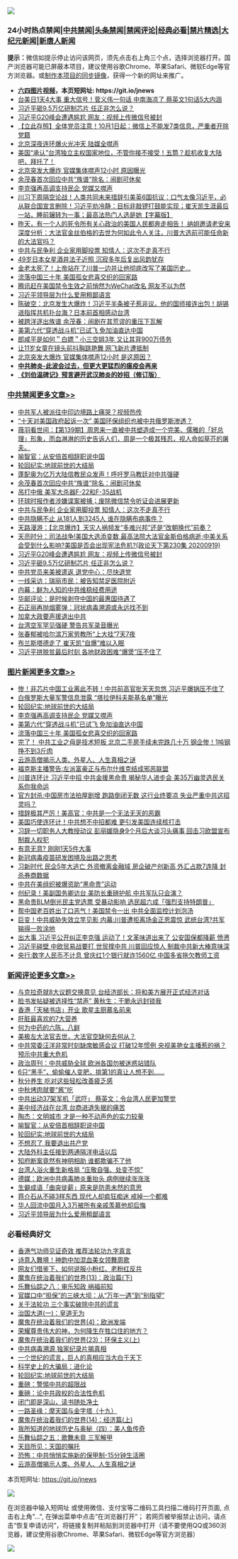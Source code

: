![](https://raw.githubusercontent.com/fqnews/bnews/master/64photo/fqnews-qr.jpg)

<div id="tt">
<h3>24小时热点禁闻|<a href="#%E4%B8%AD%E5%85%B1%E7%A6%81%E9%97%BB%E6%9B%B4%E5%A4%9A%E6%96%87%E7%AB%A0">中共禁闻</a>|<a href="#%E5%9B%BE%E7%89%87%E6%96%B0%E9%97%BB%E6%9B%B4%E5%A4%9A%E6%96%87%E7%AB%A0">头条禁闻</a>|<a href="#%E6%96%B0%E9%97%BB%E8%AF%84%E8%AE%BA%E6%9B%B4%E5%A4%9A%E6%96%87%E7%AB%A0">禁闻评论|<a href="#%E5%BF%85%E7%9C%8B%E7%BB%8F%E5%85%B8%E5%A5%BD%E6%96%87">经典必看|<a href="/video.md#%E7%A6%81%E7%89%87%E7%B2%BE%E9%80%89">禁片精选</a>|<a href="https://github.com/fqnews/djy/blob/master/gb/nf1351518.md#1">大纪元新闻</a>|<a href="https://github.com/fqnews/ntdtv/blob/master/gb/prog204.md#1">新唐人新闻</a></h3>
<div><b>提示：</b>微信如提示停止访问该网页，须先点击右上角三个点，选择浏览器打开。国产浏览器可能已屏蔽本项目，建议使用谷歌Chrome、苹果Safari、微软Edge等官方浏览器。或<a href="https://github.com/fqnews/bnews/blob/master/%E5%88%B6%E4%BD%9Cgit%E7%A6%81%E9%97%BB%E9%95%9C%E5%83%8F.md">制作本项目的同步镜像</a>，获得一个新的网址来推广。</div>
<ul>
<li><b><a href="http://d1.bdrive.tk/64.mp4" target="_blank">六四图片视频</a>，本页短网址: https://git.io/jnews</b></li>
<li><a href="/cnnews/20200919/1399518.md">台美日1天4大事 重大信号！菅义伟一句话 中南海凉了 蔡英文1句话5大内涵</a></li>
<li><a href="/cbnews/20200920/1399646.md">习近平砸9.5万亿研制芯片 任正非怎么说？</a></li>
<li><a href="/cbnews/20200920/1399647.md">习近平G20峰会遭遇尴尬 网友：视频上传微信号被封</a></li>
<li><a href="/baitai/20200920/1399695.md">【立此存照】全体党员注意！10月1日起：微信上不能发7类信息，严重者开除党籍</a></li>
<li><a href="/bannedvideo/20200920/1399674.md">北京深夜连环爆火光冲天 陆媒全噤声</a></li>
<li><a href="/bannedvideo/20200920/1399667.md">美国“承认”台湾独立主权国家地位，不管你接不接受！五筒？趁机收复大陆吧，拜托了！</a></li>
<li><a href="/comments/20200920/1399761.md">北京突发大爆炸 官媒集体噤声12小时 原因曝光</a></li>
<li><a href="/cbnews/20200920/1399845.md">余茂春首次回应中共“族谱”除名：闹剧可休矣</a></li>
<li><a href="/topimagenews/20200920/1399813.md">李克强再高调支持民企 党媒又噤声</a></li>
<li><a href="/bannedvideo/20200920/1399618.md">川习下周隔空论战！人类共同未来措辞引美英6国抗议：口气太像习近平，必从联合国宣言删除！习近平劝冷静：目标非敲锣打鼓能实现；崔天凯生涯最后一站，睡前辗转为一事；最高法热门人选是她【字幕版】</a></li>
<li><a href="/bannedvideo/20200919/1399570.md">昨天，有一个人的死令所有关心政治的美国人民都奔走相告！ 纳姐邀请老安来深度分析：大法官金丝伯格的去世为何如此令人关注，川普大选前可能任命新的大法官吗？</a></li>
<li><a href="/cbnews/20200920/1399730.md">中共与民争利 企业家用脚投票 知情人：这次不走真不行</a></li>
<li><a href="/yule/20200920/1399648.md">49岁日本女星酒井法子近照 沉寂多年后复出风韵犹存</a></li>
<li><a href="/comments/20200920/1399742.md">金老太死了！上帝站在了川普一边并让他彻底改写了美国历史…</a></li>
<li><a href="/topimagenews/20200919/1399525.md">流落中国三十年 美国孤女悲喜交织的回家路</a></li>
<li><a href="/headline/20200920/1399610.md">腾讯赶在美国禁令生效之前悄然为WeChat改名 网友不以为然</a></li>
<li><a href="/comments/20200920/1399786.md">习近平领导层为什么爱用粗鄙语言</a></li>
<li><a href="/bannedvideo/20200920/1399662.md">陈破空：北京发生大爆炸！习近平半条被子惹非议。他的国师接连出包！胡锡进指挥共机扑台海？日本前首相感动台湾</a></li>
<li><a href="/worldnews/usa/20200920/1399664.md">被跨洋逐出族谱 余茂春：闹剧在其荒谬的重压下瓦解</a></li>
<li><a href="/topimagenews/20200920/1399728.md">美第六代“穿透战斗机”已试飞 免加油直达中国</a></li>
<li><a href="/baitai/20200920/1399805.md">郎咸平是如何＂白嫖＂小三空姐3年 又让其背900万债务</a></li>
<li><a href="/cnnews/20200920/1399753.md">让11岁女童在镜头前抖胸跳艳舞 网飞新片遭抵制</a></li>
<li><a href="/cnnews/20200920/1399869.md">北京突发大爆炸 官媒集体噤声12小时 是这原因？</a></li>
<li><b><a href="/comments/20200211/1275071.md" target="_blank">中共肺炎-此波会过去，但更大更猛烈的瘟疫会再来</a></b></li>
<li><b><a href="/comments/20200207/1272816.md" target="_blank">《刘伯温碑记》预言避开武汉肺炎的妙招（修订版）</a></b></li>
</ul>
</div>

<div class="catlist">
<h3><a href="/cbnews/" target="_blank">中共禁闻</a><span><a href="/cbnews/" target="_blank" rel="nofollow">更多文章>></a></span></h3>
<ul>
<li><a href="/cbnews/20200920/1399973.md" target="_blank">中共军人被派往中印边境路上痛哭？视频热传</a></li>
<li><a href="/cbnews/20200920/1399897.md" target="_blank">“十天对美国政府起诉一次” 美国环保组织也被中共俄罗斯渗透？</a></li>
<li><a href="/cbnews/20200920/1399856.md" target="_blank">薇羽看世间：【第139期】周恩来一直被中共塑造成一个完美、儒雅的「好总理」形象，而血淋淋的历史告诉人们，周是一个极其残忍，视人命如草芥的屠夫。</a></li>
<li><a href="/comments/20200920/1399855.md" target="_blank">喻智官：从安倍首相辞职说中国</a></li>
<li><a href="/comments/20200920/582873.md" target="_blank">轮回纪实:地球前世的大结局</a></li>
<li><a href="/cbnews/20200920/1399852.md" target="_blank">蓬配奥为亿万大陆信教民众发声！呼吁罗马教廷对中共强硬</a></li>
<li><a href="/cbnews/20200920/1399845.md" target="_blank">余茂春首次回应中共“族谱”除名：闹剧可休矣</a></li>
<li><a href="/cbnews/20200920/1399770.md" target="_blank">吊打中俄 美军大杀器F-22和F-35战机</a></li>
<li><a href="/cbnews/20200920/1399759.md" target="_blank">环球时报作者涉嫌谍案被捕；废除微信禁令听证会进展更新</a></li>
<li><a href="/cbnews/20200920/1399730.md" target="_blank">中共与民争利 企业家用脚投票 知情人：这次不走真不行</a></li>
<li><a href="/cbnews/20200920/1399729.md" target="_blank">中共隐瞒不止 从181人到3245人 谁在隐瞒布病事件？</a></li>
<li><a href="/cbnews/20200920/1399697.md" target="_blank">天路漫游：【北京爆炸】天灾人祸频发“多难兴邦”还是“改朝换代”前奏？</a></li>
<li><a href="/cbnews/20200920/1399670.md" target="_blank">天亮时分：司法战争!美国大选添变数,最高法院大法官金斯伯格病逝;中美关系会受到什么影响?美国是否会出现宪法危机?(政论天下第230集 20200919)</a></li>
<li><a href="/cbnews/20200920/1399647.md" target="_blank">习近平G20峰会遭遇尴尬 网友：视频上传微信号被封</a></li>
<li><a href="/cbnews/20200920/1399646.md" target="_blank">习近平砸9.5万亿研制芯片 任正非怎么说？</a></li>
<li><a href="/cbnews/20200920/1399636.md" target="_blank">中共党员来美被遣返 退党中心：尽快退党</a></li>
<li><a href="/cbnews/20200920/1399624.md" target="_blank">一线采访：瑞丽市民：被告知禁足医院附近</a></li>
<li><a href="/cbnews/20200920/1399623.md" target="_blank">内幕：鲜为人知的中共维稳经费用途</a></li>
<li><a href="/cbnews/20200920/1399616.md" target="_blank">华邮评论：是时候剥夺中国的最惠国待遇了</a></li>
<li><a href="/cbnews/20200919/1399491.md" target="_blank">石正丽再抛烟雾弹：冠状病毒溯源或永远找不到</a></li>
<li><a href="/cbnews/20200919/1399426.md" target="_blank">加拿大政要声援退出中共</a></li>
<li><a href="/cbnews/20200919/1399484.md" target="_blank">台湾空军罕见强硬 警告共军录音曝光</a></li>
<li><a href="/cbnews/20200919/1399483.md" target="_blank">张春郁被哈尔滨万家劳教所“上大挂”7天7夜</a></li>
<li><a href="/cbnews/20200919/1399370.md" target="_blank">布兰斯塔德走了 崔天凯“自爆”难以入眠</a></li>
<li><a href="/cbnews/20200919/1399350.md" target="_blank">习近平拼脱贫最后时刻 各地财政困难“爆煲”压不住了</a></li>

</ul>
</div>
<div class="catlist">
<h3><a href="/topimagenews/" target="_blank">图片新闻</a><span><a href="/topimagenews/" target="_blank" rel="nofollow">更多文章>></a></span></h3>
<ul>
<li><a href="/topimagenews/20200920/1400010.md" target="_blank">惨！非芯片中国工业离此不转！中共前高官批天天忽悠 习近平爆锅压不住了</a></li>
<li><a href="/topimagenews/20200920/1399866.md" target="_blank">白俄罗斯大量军警信息泄露 “塔拉伊科夫斯基名单”曝光</a></li>
<li><a href="/comments/20200920/582873.md" target="_blank">轮回纪实:地球前世的大结局</a></li>
<li><a href="/topimagenews/20200920/1399813.md" target="_blank">李克强再高调支持民企 党媒又噤声</a></li>
<li><a href="/topimagenews/20200920/1399728.md" target="_blank">美第六代“穿透战斗机”已试飞 免加油直达中国</a></li>
<li><a href="/topimagenews/20200919/1399525.md" target="_blank">流落中国三十年 美国孤女悲喜交织的回家路</a></li>
<li><a href="/topimagenews/20200919/1399457.md" target="_blank">完了！ 中共工业之母是技术短板 北京二手房手续未完跌几十万 钢企惨！1吨钢挣不到3斤肉</a></li>
<li><a href="/comments/20200919/82684.md" target="_blank">云游高僧揭示人类、外星人、人生真相之谜</a></li>
<li><a href="/topimagenews/20200919/1399027.md" target="_blank">福克斯主播警告:左派富豪正与布尔什维克结成邪恶联盟</a></li>
<li><a href="/topimagenews/20200919/1398980.md" target="_blank">川普连环计 习近平中招 中共金援黑命贵 揭秘华人进步会 美35万幽灵选民关系你我命运</a></li>
<li><a href="/topimagenews/20200918/1398855.md" target="_blank">官方封杀:中国房市法拍屋剧增 跑路倒闭无数 这行业终要凉 失业严重中共这招灵吗？</a></li>
<li><a href="/topimagenews/20200918/1398671.md" target="_blank">措辞极其严厉！美高官：中共是一个无法无天的恶霸</a></li>
<li><a href="/topimagenews/20200918/1398542.md" target="_blank">美国巧使连环计！中共想不中招都难 更引发美国连续核打击</a></li>
<li><a href="/topimagenews/20200917/1398314.md" target="_blank">习辞一切职务人大教授动议 彭丽媛隐身9个月后大谈习头痛事 回击习欧盟宣布制裁人权犯</a></li>
<li><a href="/topimagenews/20200917/1398231.md" target="_blank">有意无意? 刚刚1天5件大事</a></li>
<li><a href="/comments/20200917/1029129.md" target="_blank">新冠病毒疫苗研发困境及出路之思考</a></li>
<li><a href="/topimagenews/20200917/1398208.md" target="_blank">习新时代 民企5年大逃亡 外资撤离金融域 房企破产创新高 外汇占款7连降 封杀券商数据</a></li>
<li><a href="/topimagenews/20200917/1398166.md" target="_blank">中共在美组织被爆资助“黑命贵”运动</a></li>
<li><a href="/topimagenews/20200917/1398096.md" target="_blank">创纪录！美副国务卿访台 美防长重磅护航 中共军队只会演？</a></li>
<li><a href="/topimagenews/20200917/1398029.md" target="_blank">黑命贵BLM倒光民主党选票 受暴动影响 选民超六成「强烈支持特朗普」</a></li>
<li><a href="/topimagenews/20200917/1398027.md" target="_blank">帮中国老百姓出了口恶气！美国禁令一出 中共全面监控计划泡汤</a></li>
<li><a href="/topimagenews/20200917/1397683.md" target="_blank">巨变！中共威胁失效立竿见影 内幕:川普遭拒离场金正恩震惊 武统台湾?共军输得一败涂地</a></li>
<li><a href="/topimagenews/20200916/1397636.md" target="_blank">出大事 习近平公开纠正李克强 运动了！文革味道出来了 公安国保都降薪 愤懑</a></li>
<li><a href="/topimagenews/20200916/1397568.md" target="_blank">习近平碰壁 中欧贸易战要打 世贸撑中共 川普回应惊人 制裁中共新大棒意味深</a></li>
<li><a href="/topimagenews/20200916/1397492.md" target="_blank">央行:数字人民币不计息 曾庆红1个银行就诈1560亿 中国多省拖欠教师工资</a></li>

</ul>
</div>
<div class="catlist">
<h3><a href="/comments/" target="_blank">新闻评论</a><span><a href="/comments/" target="_blank" rel="nofollow">更多文章>></a></span></h3>
<ul>
<li><a href="/comments/20200920/1399977.md" target="_blank">与克拉奇就8大议题交换意见 台经济部长：将和美方展开正式经济对话</a></li>
<li><a href="/comments/20200920/1399970.md" target="_blank">脸书发帖疑被选择性“禁声” 黄秋生：干脆永远封锁我</a></li>
<li><a href="/comments/20200920/1399920.md" target="_blank">香港「天梯书店」开业 歌星主厨慕名前来</a></li>
<li><a href="/comments/20200920/1399891.md" target="_blank">肝脏最喜欢的7大营养</a></li>
<li><a href="/comments/20200920/1399890.md" target="_blank">何为中药的六陈，八鲜</a></li>
<li><a href="/comments/20200920/1399889.md" target="_blank">美极左大法官去世，大法官空缺何去何从？</a></li>
<li><a href="/comments/20200920/1399883.md" target="_blank">中共常委汪洋非常时刻缺席敏感会议 打破12年惯例 央视美艳女主播惹的祸？预示中共重大危机</a></li>
<li><a href="/comments/20200920/1399880.md" target="_blank">政治周刊：中共威胁全球 欧洲各国勿被迷惑站错队</a></li>
<li><a href="/comments/20200920/1399879.md" target="_blank">6只“黑手”，偷偷催人变肥，排第1的真让人想不到&#8230;&#8230;</a></li>
<li><a href="/comments/20200920/1399878.md" target="_blank">秋分养生 吃对这些轻松改善疲乏感</a></li>
<li><a href="/comments/20200920/1399877.md" target="_blank">中秋烤肉就要“酱”吃</a></li>
<li><a href="/comments/20200920/1399861.md" target="_blank">中共出动37架军机「武吓」 蔡英文：令台湾人民更加警觉</a></li>
<li><a href="/comments/20200920/1399858.md" target="_blank">美中经济战在台湾 台商进退失据的痛苦</a></li>
<li><a href="/comments/20200920/1399857.md" target="_blank">陶杰：文明城市 才是一种不动声色的实力较量</a></li>
<li><a href="/comments/20200920/1399855.md" target="_blank">喻智官：从安倍首相辞职说中国</a></li>
<li><a href="/comments/20200920/582873.md" target="_blank">轮回纪实:地球前世的大结局</a></li>
<li><a href="/comments/20200920/1399848.md" target="_blank">不想忍了 我要退出共产党</a></li>
<li><a href="/comments/20200920/1399843.md" target="_blank">大陆外科主任接到两通隔洋电话以后</a></li>
<li><a href="/comments/20200920/1399842.md" target="_blank">知府断案竟然有神明相助 谁都欺骗不了他</a></li>
<li><a href="/comments/20200920/1399837.md" target="_blank">台湾人浴火重生新格局 “庄敬自强、处变不惊”</a></li>
<li><a href="/comments/20200920/1399836.md" target="_blank">德媒：欧洲中共病毒肺炎重抬头 病例继续涨涨涨</a></li>
<li><a href="/comments/20200920/1399798.md" target="_blank">生僻成语「曲突徙薪」原来是防患未然的意思</a></li>
<li><a href="/comments/20200920/1399797.md" target="_blank">蒋介石从不碰3样东西 现代人却疯狂痴迷 戒掉一个都难</a></li>
<li><a href="/comments/20200920/1399787.md" target="_blank">华人回流中国月入3万被所有亲戚羡慕他却后悔</a></li>
<li><a href="/comments/20200920/1399786.md" target="_blank">习近平领导层为什么爱用粗鄙语言</a></li>

</ul>
</div>

<div class="catlist">
<h3>必看经典好文</h3>
<ul>
<li><a href="/comments/20200517/1330064.md" target="_blank">香港气功师见证奇效 推荐法轮功九字真言</a></li>
<li><a href="/topimagenews/20170208/656009.md" target="_blank">诗意入舞境！神韵中加混血美女领舞周歌</a></li>
<li><a href="/comments/20200712/1359630.md" target="_blank">网友们借鉴下，如何说服小粉红、老粉红反共</a></li>
<li><a href="/topimagenews/20180602/951960.md" target="_blank">魔鬼在统治着我们的世界(13)：政治篇(下)</a></li>
<li><a href="/tculture/20170717/792953.md" target="_blank">乐舞仙踪之八：审乐知政 祸福前知</a></li>
<li><a href="/cbnews/20200624/1349641.md" target="_blank">官媒口中“担保”的三峡大坝：从“万年一遇”到“别指望”</a></li>
<li><a href="/cbnews/20200703/1354907.md" target="_blank">关于法轮功 三个事实破除中共的谎言</a></li>
<li><a href="/cbnews/20180307/911097.md" target="_blank">治国大道(一)：皇道无为</a></li>
<li><a href="/topimagenews/20180522/946266.md" target="_blank">魔鬼在统治着我们的世界(4)：欧洲发端</a></li>
<li><a href="/comments/20200618/1346830.md" target="_blank">荣耀尊贵伟大的神，为何降生在牲口住的地方？</a></li>
<li><a href="/ssgc/20180904/993719.md" target="_blank">魔鬼在统治着我们的世界(23)：环保主义(上)</a></li>
<li><a href="/ccpdope/20200412/1311165.md" target="_blank">中共病毒溯源 独家纪录片揭真相</a></li>
<li><a href="/comments/20200621/1348067.md" target="_blank">一个世纪的谎言，巨人的真相应当大白于天下</a></li>
<li><a href="/comments/20200605/783246.md" target="_blank">科学史上的大骗局：进化论</a></li>
<li><a href="/comments/20200920/582873.md" target="_blank">轮回纪实:地球前世的大结局</a></li>
<li><a href="/comments/20200717/1362287.md" target="_blank">重磅：警惕中共的超限战</a></li>
<li><a href="/comments/20200705/783271.md" target="_blank">重磅：论中共政权的合法性危机</a></li>
<li><a href="/tculture/20200803/1373949.md" target="_blank">闭门即是深山，读书随处净土</a></li>
<li><a href="/topimagenews/20180327/919935.md" target="_blank">一路圣缘：摩天国与金字塔（十九）</a></li>
<li><a href="/topimagenews/20180605/953415.md" target="_blank">魔鬼在统治着我们的世界(14)：经济篇(上)</a></li>
<li><a href="/tculture/xiulian/20170729/799172.md" target="_blank">我所知道的地球历史与奥秘（四）：美人鱼传奇</a></li>
<li><a href="/tculture/20170715/791820.md" target="_blank">乐舞仙踪之五：歌舞未竟 三军解甲</a></li>
<li><a href="/tculture/20180919/1000196.md" target="_blank">天目所见：天国的嘱托</a></li>
<li><a href="/baitai/20200711/1359005.md" target="_blank">恐怖：中共悄悄实施新的保甲制-15分钟生活圈</a></li>
<li><a href="/comments/20200919/82684.md" target="_blank">云游高僧揭示人类、外星人、人生真相之谜</a></li>

</ul>
</div>

本页短网址: https://git.io/jnews

![](https://raw.githubusercontent.com/fqnews/bnews/master/64photo/fqnews-qr.jpg)

在浏览器中输入短网址 或使用微信、支付宝等二维码工具扫描二维码打开页面, 点击右上角"...", 在弹出菜单中点击“在浏览器打开”； 若网页被举报禁止访问，请点击“恢复申请访问”，将链接复制并粘贴到浏览器中打开（请不要使用QQ或360浏览器，建议使用谷歌Chrome、苹果Safari、微软Edge等官方浏览器）

![](https://raw.githubusercontent.com/fqnews/bnews/master/64photo/wx.jpg)